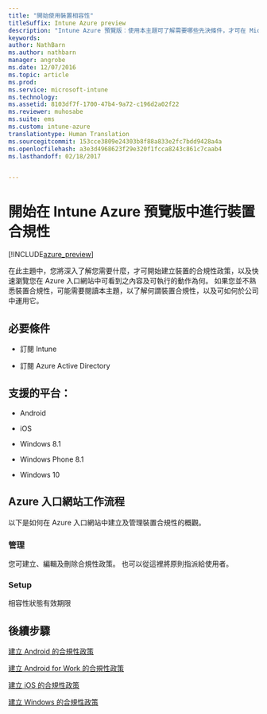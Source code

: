 ```yaml
---
title: "開始使用裝置相容性"
titleSuffix: Intune Azure preview
description: "Intune Azure 預覽版︰使用本主題可了解需要哪些先決條件，才可在 Microsoft Intune 中建立合規性政策"
keywords: 
author: NathBarn
ms.author: nathbarn
manager: angrobe
ms.date: 12/07/2016
ms.topic: article
ms.prod: 
ms.service: microsoft-intune
ms.technology: 
ms.assetid: 8103df7f-1700-47b4-9a72-c196d2a02f22
ms.reviewer: muhosabe
ms.suite: ems
ms.custom: intune-azure
translationtype: Human Translation
ms.sourcegitcommit: 153cce3809e24303b8f88a833e2fc7bdd9428a4a
ms.openlocfilehash: a3e3d4968623f29e320f1fcca8243c861c7caab4
ms.lasthandoff: 02/18/2017


---
```


# <a name="get-started-with-device-compliance-in-intune-azure-preview"></a>開始在 Intune Azure 預覽版中進行裝置合規性


[!INCLUDE[azure_preview](../includes/azure_preview.md)]

在此主題中，您將深入了解您需要什麼，才可開始建立裝置的合規性政策，以及快速瀏覽您在 Azure 入口網站中可看到之內容及可執行的動作為何。 如果您並不熟悉裝置合規性，可能需要閱讀本主題，以了解何謂裝置合規性，以及可如何於公司中運用它。

##  <a name="pre-requisites"></a>必要條件


-   訂閱 Intune

-   訂閱 Azure Active Directory



##  <a name="supported-platforms"></a>支援的平台：


-   Android

-   iOS

-   Windows 8.1

-   Windows Phone 8.1

-   Windows 10

##  <a name="azure-portal-workflow"></a>Azure 入口網站工作流程


以下是如何在 Azure 入口網站中建立及管理裝置合規性的概觀。

<!---### Overview

When you choose the **Set device compliance** workload, the blade opens with an  **Overview** section that displays a summary view of your compliance policies that you have created and the status of the devices they have been applied to. If you
don’t have any policies configured yet, the overview will just include the various reports but with no data.--->

### <a name="manage"></a>管理

您可建立、編輯及刪除合規性政策。 也可以從這裡將原則指派給使用者。

<!---### Monitor

This section is a detailed view of what you see in the **Overview**. A list of all the reports are displayed in this section and you can interactively drill down through each of these reports.--->

### <a name="setup"></a>Setup

相容性狀態有效期限

##  <a name="next-steps"></a>後續步驟
[建立 Android 的合規性政策](create-a-compliance-policy-for-android.md)

[建立 Android for Work 的合規性政策](create-a-compliance-policy-for-android-for-work.md)

[建立 iOS 的合規性政策](create-a-compliance-policy-for-ios.md)

[建立 Windows 的合規性政策](create-a-compliance-policy-for-windows.md)

